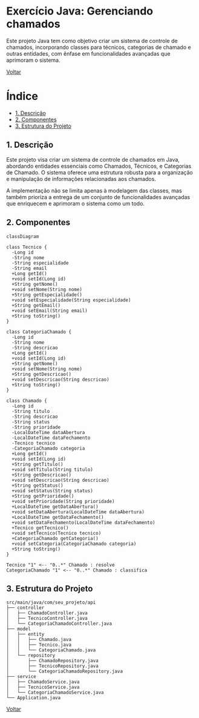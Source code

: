 # Exercício Java: Gerenciando chamados

Este projeto Java tem como objetivo criar um sistema de controle de chamados, incorporando classes para técnicos, categorias de chamado e outras entidades, com ênfase em funcionalidades avançadas que aprimoram o sistema.

[Voltar](../../../README.md)

# Índice

<!-- TOC -->

- [1. Descrição](#1-descri%C3%A7%C3%A3o)
- [2. Componentes](#2-componentes)
- [3. Estrutura do Projeto](#3-estrutura-do-projeto)

<!-- /TOC -->

## 1. Descrição

Este projeto visa criar um sistema de controle de chamados em Java, abordando entidades essenciais como Chamados, Técnicos, e Categorias de Chamado. O sistema oferece uma estrutura robusta para a organização e manipulação de informações relacionadas aos chamados.

A implementação não se limita apenas à modelagem das classes, mas também prioriza a entrega de um conjunto de funcionalidades avançadas que enriquecem e aprimoram o sistema como um todo.

## 2. Componentes

```mermaid
classDiagram

class Tecnico {
  -Long id
  -String nome
  -String especialidade
  -String email
  +Long getId()
  +void setId(Long id)
  +String getNome()
  +void setNome(String nome)
  +String getEspecialidade()
  +void setEspecialidade(String especialidade)
  +String getEmail()
  +void setEmail(String email)
  +String toString()
}

class CategoriaChamado {
  -Long id
  -String nome
  -String descricao
  +Long getId()
  +void setId(Long id)
  +String getNome()
  +void setNome(String nome)
  +String getDescricao()
  +void setDescricao(String descricao)
  +String toString()
}

class Chamado {
  -Long id
  -String titulo
  -String descricao
  -String status
  -String prioridade
  -LocalDateTime dataAbertura
  -LocalDateTime dataFechamento
  -Tecnico tecnico
  -CategoriaChamado categoria
  +Long getId()
  +void setId(Long id)
  +String getTitulo()
  +void setTitulo(String titulo)
  +String getDescricao()
  +void setDescricao(String descricao)
  +String getStatus()
  +void setStatus(String status)
  +String getPrioridade()
  +void setPrioridade(String prioridade)
  +LocalDateTime getDataAbertura()
  +void setDataAbertura(LocalDateTime dataAbertura)
  +LocalDateTime getDataFechamento()
  +void setDataFechamento(LocalDateTime dataFechamento)
  +Tecnico getTecnico()
  +void setTecnico(Tecnico tecnico)
  +CategoriaChamado getCategoria()
  +void setCategoria(CategoriaChamado categoria)
  +String toString()
}

Tecnico "1" <-- "0..*" Chamado : resolve
CategoriaChamado "1" <-- "0..*" Chamado : classifica
```

## 3. Estrutura do Projeto

```
src/main/java/com/seu_projeto/api
├── controller
│   ├── ChamadoController.java
│   ├── TecnicoController.java
│   └── CategoriaChamadoController.java
├── model
│   ├── entity
│   │   ├── Chamado.java
│   │   ├── Tecnico.java
│   │   └── CategoriaChamado.java
│   └── repository
│       ├── ChamadoRepository.java
│       ├── TecnicoRepository.java
│       └── CategoriaChamadoRepository.java
├── service
│   ├── ChamadoService.java
│   ├── TecnicoService.java
│   └── CategoriaChamadoService.java
└── Application.java
```

[Voltar](../../../README.md)
